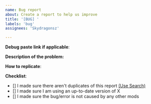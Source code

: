 ```yaml
---
name: Bug report
about: Create a report to help us improve
title: '[BUG] '
labels: 'bug'
assignees: 'Skydragonsz'

---
```


**Debug paste link if applicable**:
<!--- Enter /fawe debugpaste in game or in your console and copy the output here -->

**Description of the problem:**
<!--- Include relevant info like errors or a picture of the problem -->

**How to replicate**:
<!--- If you can reproduce the issue please tell us as detailed as possible step by step how to do that -->

**Checklist**:
<!--- Make sure you've completed the following steps (put an "X" between of brackets): -->
- [] I made sure there aren't duplicates of this report [(Use Search)](https://github.com/Skydragonsz/testing-repo/issues?utf8=%E2%9C%93&q=is%3Aissue)
- [] I made sure I am using an up-to-date version of X
- [] I made sure the bug/error is not caused by any other mods

